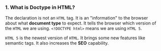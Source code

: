 ### 1. What is Doctype in HTML?

The declaration is not an `HTML` tag. It is an "information" to the browser about what **document type** to expect. It tells the browser which version of the `HTML` we are using.
`<!DOCTYPE html>` means we are using `HTML 5`.

`HTML 5` is the newest version of `HTML`. It brings some new features like semantic tags. It also increases the **SEO** capability.
